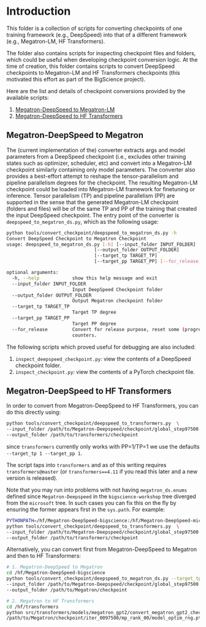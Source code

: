 # Introduction

This folder is a collection of scripts for converting checkpoints of one training framework (e.g., DeepSpeed) into that of a different framework (e.g., Megatron-LM, HF Transformers).

The folder also contains scripts for inspecting checkpoint files and folders, which could be useful when developing checkpoint conversion logic. At the time of creation, this folder contains scripts to convert DeepSpeed checkpoints to Megatron-LM and HF Transformers checkpoints (this motivated this effort as part of the BigScience project).

Here are the list and details of checkpoint conversions provided by the available scripts:

1. [Megatron-DeepSpeed to Megatron-LM](#Megatron-DeepSpeed-to-Megatron)
1. [Megatron-DeepSpeed to HF Transformers](#Megatron-DeepSpeed-to-HF-Transformers)


## Megatron-DeepSpeed to Megatron

The (current implementation of the) converter extracts args and model parameters from a DeepSpeed checkpoint (i.e., excludes other training states such as optimizer, scheduler, etc) and convert into a Megatron-LM checkpoint similarly containing only model parameters. The converter also provides a best-effort attempt to reshape the tensor-parallelism and pipeline parallelism degrees for the checkpoint. The resulting Megatron-LM checkpoint could be loaded into Megatron-LM framework for finetuning or inference. Tensor parallelism (TP) and pipeline parallelism (PP) are supported in the sense that the generated Megatron-LM checkpoint (folders and files) will be of the same TP and PP of the training that created the input DeepSpeed checkpoint. The entry point of the converter is `deepspeed_to_megatron_ds.py`, which as the following usage:
```bash
python tools/convert_checkpoint/deepspeed_to_megatron_ds.py -h
Convert DeepSpeed Checkpoint to Megatron Checkpoint
usage: deepspeed_to_megatron_ds.py [-h] [--input_folder INPUT_FOLDER]
                                [--output_folder OUTPUT_FOLDER]
                                [--target_tp TARGET_TP]
                                [--target_pp TARGET_PP] [--for_release]

optional arguments:
  -h, --help            show this help message and exit
  --input_folder INPUT_FOLDER
                        Input DeepSpeed Checkpoint folder
  --output_folder OUTPUT_FOLDER
                        Output Megatron checkpoint folder
  --target_tp TARGET_TP
                        Target TP degree
  --target_pp TARGET_PP
                        Target PP degree
  --for_release         Convert for release purpose, reset some (progress)
                        counters.
```

The following scripts which proved useful for debugging are also included:
1. `inspect_deepspeed_checkpoint.py`: view the contents of a DeepSpeed checkpoint folder.
2. `inspect_checkpoint.py`: view the contents of a PyTorch checkpoint file.

## Megatron-DeepSpeed to HF Transformers

In order to convert from Megatron-DeepSpeed to HF Transformers, you can do this directly using:

```bash
python tools/convert_checkpoint/deepspeed_to_transformers.py  \
--input_folder /path/to/Megatron-Deepspeed/checkpoint/global_step97500 \
--output_folder /path/to/transformers/checkpoint
```
since `transformers` currently only works with PP=1/TP=1 we use the defaults `--target_tp 1 --target_pp 1`.

The script taps into `transformers` and as of this writing requires `transformers@master` (or `transformers==4.11` if you read this later and a new version is released).

Note that you may run into problems with not having `megatron_ds.enums` defined since `Megatron-Deepspeed` in the `bigscience-workshop` tree diverged from the `microsoft` tree. In such cases you can fix this on the fly by ensuring the former appears first in the `sys.path`. For example:


```bash
PYTHONPATH=/hf/Megatron-DeepSpeed-bigscience:/hf/Megatron-DeepSpeed-microsoft \
python tools/convert_checkpoint/deepspeed_to_transformers.py  \
--input_folder /path/to/Megatron-Deepspeed/checkpoint/global_step97500 \
--output_folder /path/to/transformers/checkpoint
```

Alternatively, you can convert first from Megatron-DeepSpeed to Megatron and then to HF Transformers:

```bash
# 1. Megatron-DeepSpeed to Megatron
cd /hf/Megatron-DeepSpeed-bigscience
python tools/convert_checkpoint/deepspeed_to_megatron_ds.py --target_tp 1 --target_pp 1 \
--input_folder /path/to/Megatron-Deepspeed/checkpoint/global_step97500 \
--output_folder /path/to/Megatron/checkpoint

# 2. Megatron to HF Transformers
cd /hf/transformers
python src/transformers/models/megatron_gpt2/convert_megatron_gpt2_checkpoint.py \
/path/to/Megatron/checkpoint/iter_0097500/mp_rank_00/model_optim_rng.pt
```
